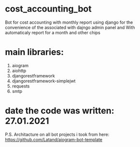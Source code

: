 # cost_accounting_bot

Bot for cost accounting with monthly report using django for the convenience of the associated with dajngo admin panel 
and  With automaticaly report for a month and other chips

# main libraries:
1) aiogram
2) aiohttp
3) djangorestframework
4) djangorestframework-simplejwt
5) requests
6) smtp


# date the code was written: 27.01.2021


P.S. Architacture on all bot projects i took from here: https://github.com/Latand/aiogram-bot-template    
